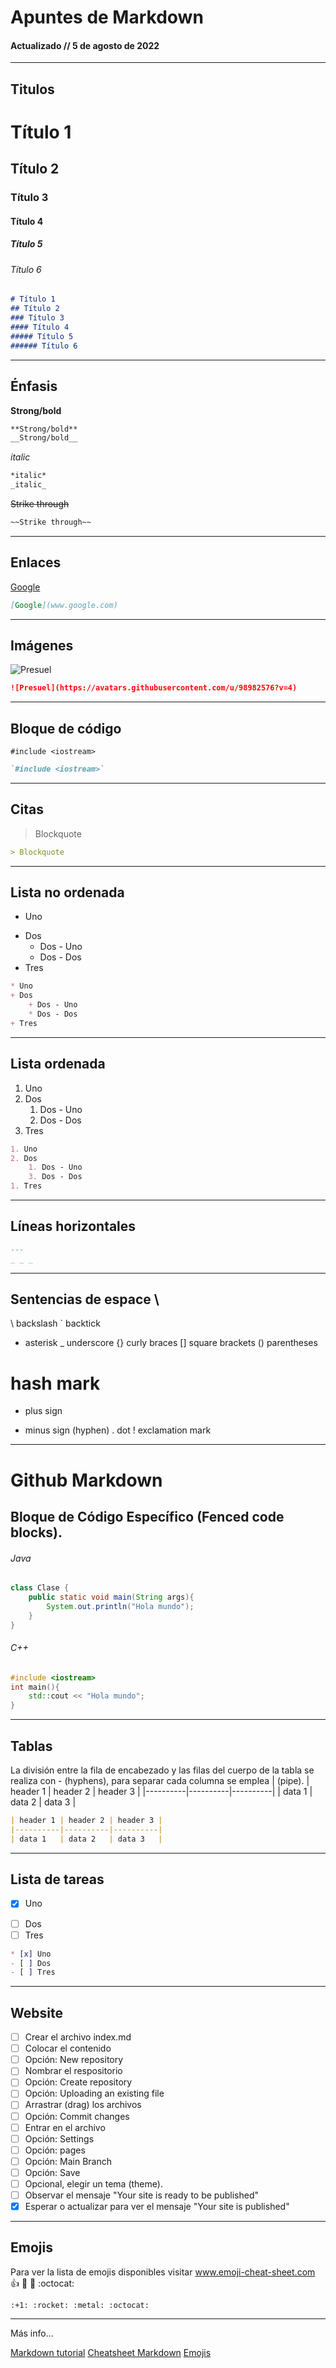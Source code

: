 # Apuntes de Markdown 
#### Actualizado // 5 de agosto de 2022
---
## Titulos

# Título 1
## Título 2
### Título 3
#### Título 4
##### Título 5
###### Título 6
```markdown
# Título 1
## Título 2
### Título 3
#### Título 4
##### Título 5
###### Título 6
```
---
## Énfasis
**Strong/bold**
```markdown
**Strong/bold**
__Strong/bold__
```
*italic*
```markdown
*italic*
_italic_
```
~~Strike through~~
```markdown
~~Strike through~~
```
---
## Enlaces
[Google](www.google.com)
```markdown
[Google](www.google.com)
```
---
## Imágenes
![Presuel](https://avatars.githubusercontent.com/u/98982576?v=4)
```markdown
![Presuel](https://avatars.githubusercontent.com/u/98982576?v=4)
```
---
## Bloque de código
`#include <iostream>`
```markdown
`#include <iostream>`
```
---
## Citas
> Blockquote
```markdown
> Blockquote
```
---
## Lista no ordenada
* Uno
+ Dos
    + Dos - Uno
    * Dos - Dos
+ Tres
```markdown
* Uno
+ Dos
    + Dos - Uno
    * Dos - Dos
+ Tres
```
---
## Lista ordenada
1. Uno
2. Dos
    1. Dos - Uno
    3. Dos - Dos
1. Tres
```markdown
1. Uno
2. Dos
    1. Dos - Uno
    3. Dos - Dos
1. Tres
```
---
## Líneas horizontales
```markdown
---
_ _ _
```
---
## Sentencias de espace \
\ backslash
` backtick
* asterisk
_ underscore
{} curly braces
[] square brackets
() parentheses
# hash mark 
+ plus sign
- minus sign (hyphen)
. dot
! exclamation mark
---

# Github Markdown 

## Bloque de Código Específico (Fenced code blocks).
###### Java
```java
class Clase {
    public static void main(String args){
        System.out.println("Hola mundo");
    }
}
```
###### C++
```c++
#include <iostream>
int main(){
    std::cout << "Hola mundo";
}
```
---
## Tablas
La división entre la fila de encabezado y las filas del cuerpo de la tabla se realiza con - (hyphens), para separar cada columna se emplea | (pipe).
| header 1 | header 2 | header 3 |
|----------|----------|----------|
| data 1   | data 2   | data 3   |
```markdown
| header 1 | header 2 | header 3 |
|----------|----------|----------|
| data 1   | data 2   | data 3   |
```
---
## Lista de tareas
* [x] Uno
- [ ] Dos
- [ ] Tres
```markdown
* [x] Uno
- [ ] Dos
- [ ] Tres
```
---
## Website
* [ ] Crear el archivo index.md
* [ ] Colocar el contenido
* [ ] Opción: New repository
* [ ] Nombrar el respositorio
* [ ] Opción: Create repository
* [ ] Opción: Uploading an existing file
* [ ] Arrastrar (drag) los archivos
* [ ] Opción: Commit changes
* [ ] Entrar en el archivo
* [ ] Opción: Settings
* [ ] Opción: pages
* [ ] Opción: Main Branch
* [ ] Opción: Save
* [ ] Opcional, elegir un tema (theme).
* [ ] Observar el mensaje "Your site is ready to be published"
* [x] Esperar o actualizar para ver el mensaje "Your site is published"
---
## Emojis
Para ver la lista de emojis disponibles visitar www.emoji-cheat-sheet.com
:+1: :rocket: :metal: :octocat:
```
:+1: :rocket: :metal: :octocat:
```
---

Más info...

[Markdown tutorial](http://www.markdowntutorial.com/)
[Cheatsheet Markdown](https://guides.github.com/pdfs/markdown-cheatsheet-online.pdf)
[Emojis](https://www.webpagefx.com/tools/emoji-cheat-sheet/)